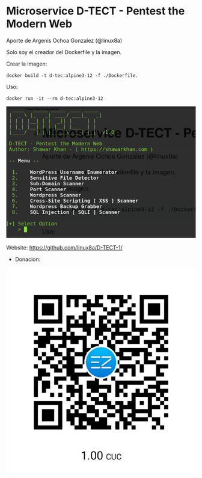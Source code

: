 # Microservice D-TECT - Pentest the Modern Web

Aporte de Argenis Ochoa Gonzalez (@linux8a)

Solo soy el creador del Dockerfile y la imagen.

Crear la imagen:

```
docker build -t d-tec:alpine3-12 -f ./Dockerfile.
```

Uso:

```
docker run -it --rm d-tec:alpine3-12
```

![Screenshot](./Screenshot.png)

Website:
https://github.com/linux8a/D-TECT-1/


* Donacion:

![Donacion](../.donacion.png)
